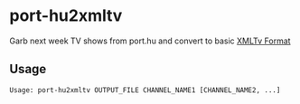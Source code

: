 # port-hu2xmltv

Garb next week TV shows from port.hu and convert to basic [XMLTv Format](http://wiki.xmltv.org/index.php/XMLTVFormat)

## Usage
`Usage: port-hu2xmltv OUTPUT_FILE CHANNEL_NAME1 [CHANNEL_NAME2, ...]`
